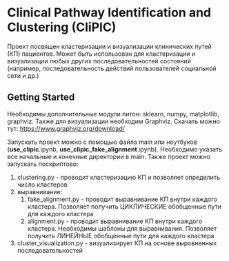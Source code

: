 # Clinical Pathway Identification and Clustering (CliPIC)

Проект посвящен кластеризации и визуализации клинических путей (КП) пациентов.
Может быть использован для кластеризации и визуализации любых других последовательностей состояний (например, последовательность действий пользователей социальной сети и др.)

## Getting Started

Необходимы дополнительные модули питон: sklearn, numpy, matplotlib, graphviz.
Также для визуализации необходим Graphviz.
Скачать можно тут: https://www.graphviz.org/download/

Запускать проект можно с помощью файла main или ноутбуков (**use_clipic**.ipynb, **use_clipic_fake_alignment**.ipynb).
Необходимо указать все начальные и конечные директории в main.
Также проект можно запускать поскриптово:
1. clustering.py - проводит кластеризацию КП и позволяет определить число кластеров
2. выравнивание:
    1. fake_alignment.py - проводит выравнивание КП внутри каждого кластера. Позволяет получить ЦИКЛИЧЕСКИЕ обобщенные пути для каждого кластера
    2. alignment.py - проводит выравнивание КП внутри каждого кластера. Необходимы шаблоны для выравнивания. Позволяет получить ЛИНЕЙНЫЕ обобщенные пути для каждого кластера
3. cluster_visualization.py - визуализирует КП на основе выровненных последовательностей  
